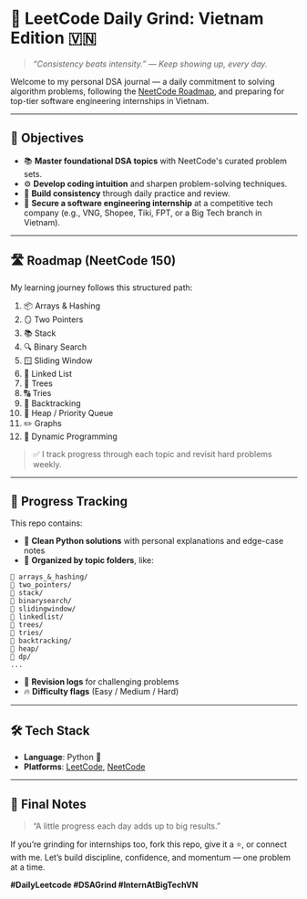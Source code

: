 # 🧠 LeetCode Daily Grind: Vietnam Edition 🇻🇳  
> _“Consistency beats intensity.” — Keep showing up, every day._

Welcome to my personal DSA journal — a daily commitment to solving algorithm problems, following the [NeetCode Roadmap](https://neetcode.io/), and preparing for top-tier software engineering internships in Vietnam.

---

## 🎯 Objectives

- 📚 **Master foundational DSA topics** with NeetCode's curated problem sets.
- ⚙️ **Develop coding intuition** and sharpen problem-solving techniques.
- 🔁 **Build consistency** through daily practice and review.
- 💼 **Secure a software engineering internship** at a competitive tech company (e.g., VNG, Shopee, Tiki, FPT, or a Big Tech branch in Vietnam).

---

## 🛣️ Roadmap (NeetCode 150)

My learning journey follows this structured path:

1. 📦 Arrays & Hashing  
2. 🪞 Two Pointers  
3. 📚 Stack  
4. 🔍 Binary Search  
5. 🪟 Sliding Window  
6. 🔗 Linked List  
7. 🌳 Trees  
8. 🔠 Tries  
9. 🧩 Backtracking  
10. 🛞 Heap / Priority Queue  
11. ✏️ Graphs  
12. 🔁 Dynamic Programming

> ✅ I track progress through each topic and revisit hard problems weekly.

---

## 📅 Progress Tracking

This repo contains:

- 🧠 **Clean Python solutions** with personal explanations and edge-case notes  
- 📂 **Organized by topic folders**, like:

```
📁 arrays_&_hashing/
📁 two_pointers/
📁 stack/
📁 binarysearch/
📁 slidingwindow/
📁 linkedlist/
📁 trees/
📁 tries/
📁 backtracking/
📁 heap/
📁 dp/
...
```

- 🔁 **Revision logs** for challenging problems  
- 🔥 **Difficulty flags** (Easy / Medium / Hard)

---

## 🛠️ Tech Stack

- **Language**: Python 🐍  
- **Platforms**: [LeetCode](https://leetcode.com/), [NeetCode](https://neetcode.io/)

---

## 🏁 Final Notes

> “A little progress each day adds up to big results.”

If you’re grinding for internships too, fork this repo, give it a ⭐, or connect with me. Let’s build discipline, confidence, and momentum — one problem at a time.

**#DailyLeetcode #DSAGrind #InternAtBigTechVN**
